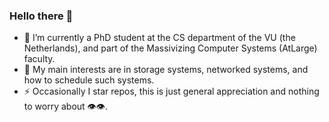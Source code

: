 ### Hello there 👋
- 🔭 I’m currently a PhD student at the CS department of the VU (the Netherlands), and part of the Massivizing Computer Systems (AtLarge) faculty. 
- 🌱 My main interests are in storage systems, networked systems, and how to schedule such systems.
- ⚡ Occasionally I star repos, this is just general appreciation and nothing to worry about 👁️👁️.
